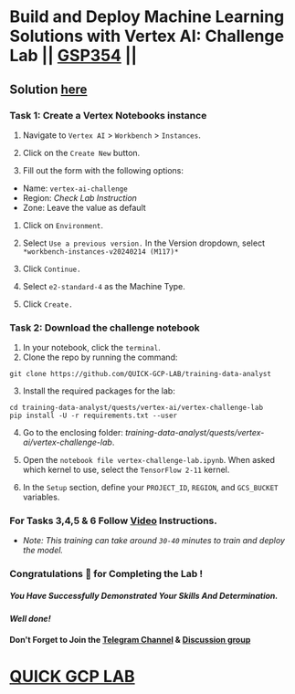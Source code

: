 # Build and Deploy Machine Learning Solutions with Vertex AI: Challenge Lab || [GSP354](https://www.cloudskillsboost.google/focuses/22019?parent=catalog) ||

## Solution [here]()

### Task 1: Create a Vertex Notebooks instance

1. Navigate to `Vertex AI` > `Workbench` > `Instances`.

2. Click on the `Create New` button.

3. Fill out the form with the following options:

* Name: `vertex-ai-challenge`
* Region: *Check Lab Instruction*
* Zone: Leave the value as default

1. Click on `Environment`.

2. Select `Use a previous version.` In the Version dropdown, select `*workbench-instances-v20240214 (M117)*`

4. Click `Continue.`

5. Select `e2-standard-4` as the Machine Type.

6. Click `Create.`

### Task 2: Download the challenge notebook

1. In your notebook, click the `terminal`.
2. Clone the repo by running the command:

```
git clone https://github.com/QUICK-GCP-LAB/training-data-analyst
```

3. Install the required packages for the lab:

```
cd training-data-analyst/quests/vertex-ai/vertex-challenge-lab
pip install -U -r requirements.txt --user
```
4. Go to the enclosing folder: *training-data-analyst/quests/vertex-ai/vertex-challenge-lab*.

5. Open the `notebook file vertex-challenge-lab.ipynb`. When asked which kernel to use, select the `TensorFlow 2-11` kernel.

6. In the `Setup` section, define your `PROJECT_ID`, `REGION`, and `GCS_BUCKET` variables.

### For Tasks 3,4,5 & 6 Follow [Video]() Instructions.

* *Note: This training can take around `30-40` minutes to train and deploy the model.*

### Congratulations 🎉 for Completing the Lab !

##### *You Have Successfully Demonstrated Your Skills And Determination.*

#### *Well done!*

#### Don't Forget to Join the [Telegram Channel](https://t.me/QuickGcpLab) & [Discussion group](https://t.me/QuickGcpLabChats)

# [QUICK GCP LAB](https://www.youtube.com/@quickgcplab)